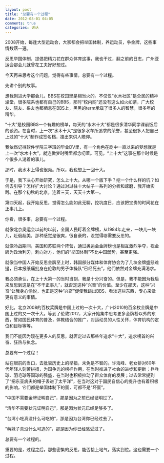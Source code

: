 ```yaml
---
layout: post
title: "总要有一个过程"
date: 2012-08-01 04:05
comments: true
categories: 说话
---
```

2008开始，每逢大型运动会，大家都会把举国体制，养运动员，争金牌，这些事情数落一遍。

反思举国体制，提倡把精力花在群众体育这事，我也干过，翻之前的日志，广州亚运会那会儿就曾花工夫好好想过。

今天再来思考这个问题，觉得有些事情，总要有一个过程。

先讲个别的故事。

想我刚进大学那会儿，BBS在校园里是相当火的。不仅仅“水木社区”是全民的精神澡堂，很多院系也都有自己的BBS，那时“校内网”还没有这么如火如荼，广大校友、院友、系友也都栖息在BBS上，黑黑的term承载了很多人的智慧，很多年的精华。<!-- more -->

“十大”是校园BBS一个有趣的榜单，每天的“水木十大”都是很多清华同学课前饭后的谈资。在当时，上一次“水木十大”是很多水车所追求的荣誉，甚至很多人把自己上过的“十大”制作成签名档，挂出来供人瞻仰。

我依然记得软件学院三字班的毕业DV里，有一个角色在剧中一直以来的梦想就是上一次“水木十大”，就连做梦时嘴里都念叨着。可见，“上十大”这事在那个时候是个很多人渴着的事儿。

那时，我水木上得也很频。所以，我也想上一回十大。

于是，我下决心开始研究，怎么上十大。从哪一个版下手？挖一个什么样的坑？如何去引导？怎样扩大讨论？通过对过往十大帖子一系列的分析和琢磨，我开始实践。在那个初秋的北京，连着三天，天天十大第一。

第四天起，我开始反思，觉得怎么能如此无聊，挖坑度日，应该把宝贵的时间花在正事儿上。

你看，很多事，总要有一个过程。

就像北京奥运会以前的以前，全国人民盯着金牌榜，从1984年走来，一块儿一块儿，赶俄超美，那种感觉是很爽，很自豪的，没觉得哪需要反思的。

就像冷战期间，美国和苏联两个阵营，通过奥运会金牌榜也是相互激烈争夺，视金牌为政治利刃，刺向对方，他们的“举国体制”不比中国弱势，甚至更强。

就像当中国人开始反思金牌至上时，韩国部分媒体和体育协会为了几块金牌盛怒难遏，日本报纸痛批身在伦敦的男子体操队“已经死去”，他们依然对金牌充满渴求。

我必须承认，在上十大第一的当时当刻，我是十分兴奋的。但是，我不能因为我后来反思到这是在“不干正事儿”，就否定这种“兴奋”的价值。至少在那天，这种“兴奋”让我身心愉悦，也正是这种“兴奋”促使我跳出BBS，看淡这些东西，专心来做更有意义的事情。

好比，北京2008的百枚奖牌是中国上过的一次十大，广州2010的百余枚金牌是中国上过的又一次十大。等到了伦敦2012，大家开始集中思考更多金牌榜以外的东西，譬如国民体育的普及，体教结合的推广，对运动员的人性关怀，体育机构的定位和目标等等。

我们不能因为现在更多人的反思，就否定过去那些年追求“十大”，追求榜首的兴奋、狂热与执念。

总要有一个过程！

站在眼前的当口，去批驳历史上的举措，未免是不智的。许海峰、老女排对80年代年轻人刻苦拼搏，为国争光的榜样作用，在当时推进了社会的进步和更新；乒乓球、羽毛球等国球的强盛，在当时也积极拉动了群众体育的发展；过去常常提到了“把东亚病夫的帽子丢进了太平洋”，在当时这对于国民自信心的提升也有着积极的影响。它们都是举国体制下的蛋，可都不是“坏蛋”。

“中国不需要金牌证明自己”，那是因为之前已经证明过了。

“清华不需要状元证明自己”，那是因为状元已经足够多了。

“台湾小吃真没什么可吃的”，那是因为台湾你已经过去了。

“萌妹子真没什么可追的”，那是因为你已经感受过了。

总要有一个过程的。

重要的是，过程之后，那些密集的反思，能否接上地气，落实到位。这也需要一个过程。